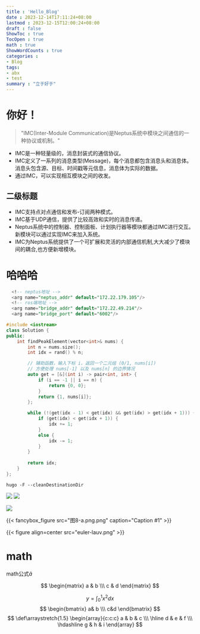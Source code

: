 ```yaml
---
title : 'Hello_Blog'
date : 2023-12-14T17:11:24+08:00
lastmod : 2023-12-15T12:00:24+08:00
draft : false
ShowToc : true
TocOpen : true
math : true 
ShowWordCounts : true
categories :
- Blog
tags:
- abx
- test
summary : "立于好于"
---
```


# 你好！
> "IMC(Inter-Module Communication)是Neptus系统中模块之间通信的一种协议或机制。"
- IMC是一种轻量级的，消息封装式的通信协议。
- IMC定义了一系列的消息类型(Message)，每个消息都包含消息头和消息体。消息头包含源、目标、时间戳等元信息，消息体为实际的数据。
- 通过IMC，可以实现相互模块之间的收发。
## 二级标题
- IMC支持点对点通信和发布-订阅两种模式。
- IMC基于UDP通信，提供了比较高效和实时的消息传递。
- Neptus系统中的控制器、控制面板、计划执行器等模块都通过IMC进行交互。新模块可以通过实现IMC来加入系统。
- IMC为Neptus系统提供了一个可扩展和灵活的内部通信机制,大大减少了模块间的耦合,也方便新增模块。
# 哈哈哈
```SQL
  <!-- neptus地址 -->
  <arg name="neptus_addr" default="172.22.179.105"/>
  <!-- ros端地址 -->
  <arg name="bridge_addr" default="172.22.49.214"/>
  <arg name="bridge_port" default="6002"/>
```

```c++
#include <iostream>
class Solution {
public:
    int findPeakElement(vector<int>& nums) {
        int n = nums.size();
        int idx = rand() % n;

        // 辅助函数，输入下标 i，返回一个二元组 (0/1, nums[i])
        // 方便处理 nums[-1] 以及 nums[n] 的边界情况
        auto get = [&](int i) -> pair<int, int> {
            if (i == -1 || i == n) {
                return {0, 0};
            }
            return {1, nums[i]};
        };

        while (!(get(idx - 1) < get(idx) && get(idx) > get(idx + 1))) {
            if (get(idx) < get(idx + 1)) {
                idx += 1;
            }
            else {
                idx -= 1;
            }
        }
        
        return idx;
    }
};

```
`hugo -F --cleanDestinationDir`

![](潜艇.png)
![](图8-a.png)

![](https://cdn.jsdelivr.net/gh/qinhua99/picture@main/img/%E6%BD%9C%E8%89%87.png)

{{< fancybox_figure src="图8-a.png.png" caption="Caption #1" >}}

{{< figure align=center src="euler-lauv.png" >}}
# math
math公式$\tilde{a}$    

$$
\begin{matrix}
   a & b \\\ 
   c & d
\end{matrix}
$$

$$
y = \int_{0}^{1} x^{2}dx
$$
$$
\begin{bmatrix}
  a& b  \\\
  c&d
\end{bmatrix}
$$
$$
\def\arraystretch{1.5}
   \begin{array}{c:c:c}
   a & b & c \\\ \hline
   d & e & f \\\
   \hdashline
   g & h & i
\end{array}
$$